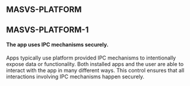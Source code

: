 ##  MASVS-PLATFORM

## MASVS-PLATFORM-1

#### The app uses IPC mechanisms securely.

Apps typically use platform provided IPC mechanisms to intentionally expose data or functionality. Both installed apps and the user are able to interact with the app in many different ways. This control ensures that all interactions involving IPC mechanisms happen securely.